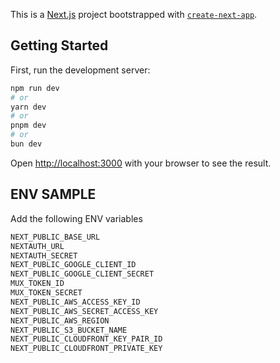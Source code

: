This is a [Next.js](https://nextjs.org/) project bootstrapped with [`create-next-app`](https://github.com/vercel/next.js/tree/canary/packages/create-next-app).

## Getting Started

First, run the development server:

```bash
npm run dev
# or
yarn dev
# or
pnpm dev
# or
bun dev
```

Open [http://localhost:3000](http://localhost:3000) with your browser to see the result.

## ENV SAMPLE

Add the following ENV variables

```bash
NEXT_PUBLIC_BASE_URL
NEXTAUTH_URL
NEXTAUTH_SECRET
NEXT_PUBLIC_GOOGLE_CLIENT_ID
NEXT_PUBLIC_GOOGLE_CLIENT_SECRET
MUX_TOKEN_ID
MUX_TOKEN_SECRET
NEXT_PUBLIC_AWS_ACCESS_KEY_ID
NEXT_PUBLIC_AWS_SECRET_ACCESS_KEY
NEXT_PUBLIC_AWS_REGION
NEXT_PUBLIC_S3_BUCKET_NAME
NEXT_PUBLIC_CLOUDFRONT_KEY_PAIR_ID
NEXT_PUBLIC_CLOUDFRONT_PRIVATE_KEY
```
